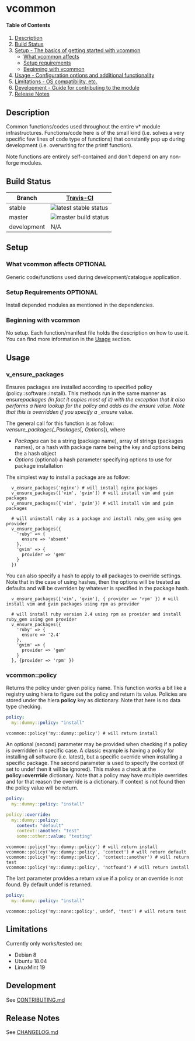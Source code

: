 # vcommon

#### Table of Contents

1. [Description](#description)
1. [Build Status](#build-status)
1. [Setup - The basics of getting started with vcommon](#setup)
   - [What vcommon affects](#what-vcommon-affects)
   - [Setup requirements](#setup-requirements)
   - [Beginning with vcommon](#beginning-with-vcommon)
1. [Usage - Configuration options and additional functionality](#usage)
1. [Limitations - OS compatibility, etc.](#limitations)
1. [Development - Guide for contributing to the module](#development)
1. [Release Notes](#release-notes)

## Description

Common functions/codes used throughout the entire v\* module infrastructures. Functions/code here is of the small kind
(i.e. solves a very specific few lines of code type of functions) that constantly pop up during development (i.e.
overwriting for the printf function).

Note functions are entirely self-contained and don't depend on any non-forge modules.

## Build Status

| Branch      | [Travis-CI](https://travis-ci.org/valsr/puppet-vcommon/branches)                      |
| ----------- | ------------------------------------------------------------------------------------- |
| stable      | ![latest stable status](https://travis-ci.org/valsr/puppet-vcommon.svg?branch=stable) |
| master      | ![master build status](https://travis-ci.org/valsr/puppet-vcommon.svg?branch=master)  |
| development | N/A                                                                                   |

## Setup

### What vcommon affects **OPTIONAL**

Generic code/functions used during development/catalogue application.

### Setup Requirements **OPTIONAL**

Install depended modules as mentioned in the dependencies.

### Beginning with vcommon

No setup. Each function/manifest file holds the description on how to use it. You can find more information in the
[Usage](#usage) section.

## Usage

### v_ensure_packages

Ensures packages are installed according to specified policy (policy::software::install). This methods run in the same
manner as ensure*packages (in fact it copies most of it) with the exception that it also performs a hiera lookup for
the policy and adds as the ensure value. Note that this is overridden if you specify a \_ensure* value.

The general call for this function is as follow: v*ensure_packages(\_Packages*[, *Options*]), where

- _Packages_ can be a string (package name), array of strings (packages names), or a hash with package name being the
  key and options being the a hash object
- _Options_ (optional) a hash parameter specifying options to use for package installation

The simplest way to install a package are as follow:

```puppet
  v_ensure_packages('nginx') # will install nginx packages
  v_ensure_packages(['vim', 'gvim']) # will install vim and gvim packages
  v_ensure_packages({'vim', 'gvim'}) # will install vim and gvim packages

  # will uninstall ruby as a package and install ruby_gem using gem provider
  v_ensure_packages({
    'ruby' => {
      ensure => 'absent'
    },
    'gvim' => {
      provider => 'gem'
    }
  })
```

You can also specify a hash to apply to all packages to override settings. Note that in the case of using hashes, then
the options will be treated as defaults and will be overriden by whatever is specified in the package hash.

```puppet
  v_ensure_packages(['vim', 'gvim'], { provider => 'rpm' }) # will install vim and gvim packages using rpm as provider

  # will install ruby version 2.4 using rpm as provider and install ruby_gem using gem provider
  v_ensure_packages({
    'ruby' => {
      ensure => '2.4'
    },
    'gvim' => {
      provider => 'gem'
    }
  }, {provider => 'rpm' })
```

### vcommon::policy

Returns the policy under given policy name. This function works a bit like a registry using hiera to figure out the
policy and return its value. Policies are stored under the hiera **policy** key as dictionary. Note that here is no
data type checking.

```yaml
policy:
  my::dummy::policy: "install"
```

```puppet
vcommon::policy('my::dummy::policy') # will return install
```

An optional (second) parameter may be provided when checking if a policy is overridden in specific case. A classic
example is having a policy for installing all software (i.e. latest), but a specific override when installing a specific
package. The second parameter is used to specify the context (if set to undef then it will be ignored). This makes a
check at the **policy::overrride** dictionary. Note that a policy may have multiple overrides and for that reason the
override is a dictionary. If context is not found then the policy value will be return.

```yaml
policy:
  my::dummy::policy: "install"

policy::override:
  my::dummy::policy:
    context: "default"
    context::another: "test"
    some::other::value: "testing"
```

```puppet
vcommon::policy('my::dummy::policy') # will return install
vcommon::policy('my::dummy::policy', 'context') # will return default
vcommon::policy('my::dummy::policy', 'context::another') # will return test
vcommon::policy('my::dummy::policy', 'notfound') # will return install
```

The last parameter provides a return value if a policy or an override is not found. By default undef is returned.

```yaml
policy:
  my::dummy::policy: "install"
```

```puppet
vcommon::policy('my::none::policy', undef, 'test') # will return test
```

## Limitations

Currently only works/tested on:

- Debian 8
- Ubuntu 18.04
- LinuxMint 19

## Development

See [CONTRIBUTING.md](CONTRIBUTING.md)

## Release Notes

See [CHANGELOG.md](CHANGELOG.md)
